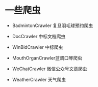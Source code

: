 # 一些爬虫

- BadmintonCrawler 复旦羽毛球预约爬虫

- DocCrawler 中标文档爬虫
- WinBidCrawler 中标爬虫

- MouthOrganCrawler蓝调口琴爬虫

- WeChatCrawler 微信公众号文章爬虫

- WeatherCrawler 天气爬虫


